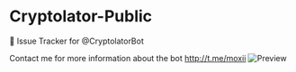 # Cryptolator-Public
🤖 Issue Tracker for @CryptolatorBot

Contact me for more information about the bot http://t.me/moxii
![Preview](https://i.imgur.com/UAX84hU.png)
